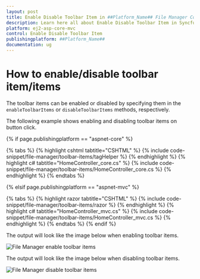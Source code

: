 ```yaml
---
layout: post
title: Enable Disable Toolbar Item in ##Platform_Name## File Manager Control | Syncfusion
description: Learn here all about Enable Disable Toolbar Item in Syncfusion ##Platform_Name## File Manager control of Syncfusion Essential JS 2 and more.
platform: ej2-asp-core-mvc
control: Enable Disable Toolbar Item
publishingplatform: ##Platform_Name##
documentation: ug
---
```


# How to enable/disable toolbar item/items

The toolbar items can be enabled or disabled by specifying them in the `enableToolbarItems` or `disableToolbarItems` methods, respectively.

The following example shows enabling and disabling toolbar items on button click.

{% if page.publishingplatform == "aspnet-core" %}

{% tabs %}
{% highlight cshtml tabtitle="CSHTML" %}
{% include code-snippet/file-manager/toolbar-items/tagHelper %}
{% endhighlight %}
{% highlight c# tabtitle="HomeController_core.cs" %}
{% include code-snippet/file-manager/toolbar-items/HomeController_core.cs %}
{% endhighlight %}
{% endtabs %}

{% elsif page.publishingplatform == "aspnet-mvc" %}

{% tabs %}
{% highlight razor tabtitle="CSHTML" %}
{% include code-snippet/file-manager/toolbar-items/razor %}
{% endhighlight %}
{% highlight c# tabtitle="HomeController_mvc.cs" %}
{% include code-snippet/file-manager/toolbar-items/HomeController_mvc.cs %}
{% endhighlight %}
{% endtabs %}
{% endif %}



The output will look like the image below when enabling toolbar items.

![File Manager enable toolbar items ](../images/enable_toolbar_items.PNG)

The output will look like the image below when disabling toolbar items.

![File Manager disable toolbar items ](../images/disable_toolbar_items.PNG)